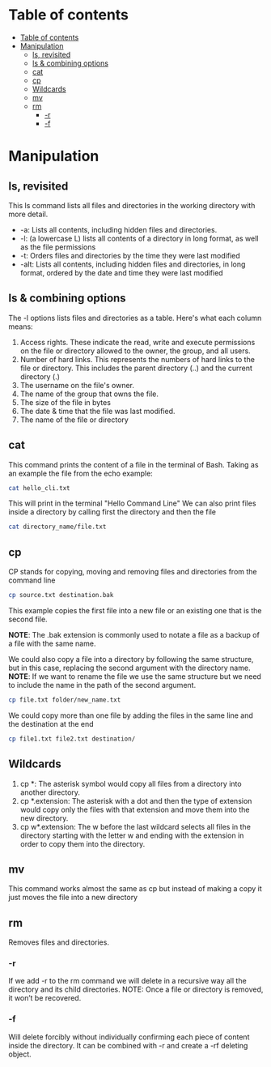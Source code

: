 # Table of contents
- [Table of contents](#table-of-contents)
- [Manipulation](#manipulation)
  - [ls, revisited](#ls-revisited)
  - [ls \& combining options](#ls--combining-options)
  - [cat](#cat)
  - [cp](#cp)
  - [Wildcards](#wildcards)
  - [mv](#mv)
  - [rm](#rm)
    - [-r](#-r)
    - [-f](#-f)

# Manipulation
## ls, revisited 
This ls command lists all files and directories in the working directory with more detail. 

- -a: Lists all contents, including hidden files and directories.
- -l: (a lowercase L) lists all contents of a directory in long format, as well as the file permissions
- -t: Orders files and directories by the time they were last modified
- -alt: Lists all contents, including hidden files and directories, in long format, ordered by the date and time they were last modified



## ls & combining options
The -l options lists files and directories as a table. Here's what each column means:
1. Access rights. These indicate the read, write and execute permissions on the file or directory allowed to the owner, the group, and all users.
2. Number of hard links. This represents the numbers of hard links to the file or directory. This includes the parent directory (..) and the current directory (.)
3. The username on the file's owner. 
4. The name of the group that owns the file. 
5. The size of the file in bytes
6. The date & time that the file was last modified. 
7. The name of the file or directory
    
    
    
## cat 
This command prints the content of a file in the terminal of Bash. Taking as an example the file from the echo example: 

```bash
cat hello_cli.txt
```

This will print in the terminal "Hello Command Line"
We can also print files inside a directory by calling first the directory and then the file

```bash
cat directory_name/file.txt
```

## cp
CP stands for copying, moving and removing files and directories from the command line

```bash
cp source.txt destination.bak
```
This example copies the first file into a new file or an existing one that is the second file. 

**NOTE**: The .bak extension is commonly used to notate a file as a backup of a file with the same name. 

We could also copy a file into a directory by following the same structure, but in this case, replacing the second argument with the directory name. 
**NOTE**: If we want to rename the file we use the same structure but we need to include the name in the path of the second argument.

```bash
cp file.txt folder/new_name.txt
```

We could copy more than one file by adding the files in the same line and the destination at the end

```bash
cp file1.txt file2.txt destination/
```

## Wildcards
1. cp *: The asterisk symbol would copy all files from a directory into another directory.
2. cp *.extension: The asterisk with a dot and then the type of extension would copy only the files with that extension and move them into the new directory.
3. cp w*.extension: The w before the last wildcard selects all files in the directory starting with the letter w and ending with the extension in order to copy them into the directory.


## mv 
This command works almost the same as cp but instead of making a copy it just moves the file into a new directory 


## rm
Removes files and directories. 

### -r
If we add -r to the rm command we will delete in a recursive way all the directory and its child directories.
NOTE: Once a file or directory is removed, it won’t be recovered.

### -f  
Will delete forcibly without individually confirming each piece of content inside the directory. It can be combined with -r and create a -rf deleting object. 